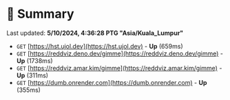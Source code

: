 # 📖 Summary
Last updated: **5/10/2024, 4:36:28 PTG "Asia/Kuala_Lumpur"**

- `GET` [https://hst.ujol.dev](https://hst.ujol.dev) - **Up** (659ms)
- `GET` [https://reddviz.deno.dev/gimme](https://reddviz.deno.dev/gimme) - **Up** (1738ms)
- `GET` [https://reddviz.amar.kim/gimme](https://reddviz.amar.kim/gimme) - **Up** (311ms)
- `GET` [https://dumb.onrender.com](https://dumb.onrender.com) - **Up** (355ms)
